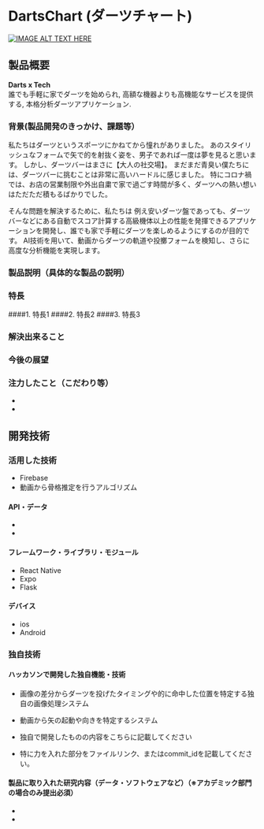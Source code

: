 # DartsChart (ダーツチャート)

[![IMAGE ALT TEXT HERE](https://jphacks.com/wp-content/uploads/2021/07/JPHACKS2021_ogp.jpg)](https://www.youtube.com/watch?v=LUPQFB4QyVo)

## 製品概要
**Darts x Tech**<br/>
誰でも手軽に家でダーツを始められ, 高額な機器よりも高機能なサービスを提供する, 本格分析ダーツアプリケーション.

### 背景(製品開発のきっかけ、課題等）
私たちはダーツというスポーツにかねてから憧れがありました。
あのスタイリッシュなフォームで矢で的を射抜く姿を、男子であれば一度は夢を見ると思います。
しかし、ダーツバーはまさに【大人の社交場】。
まだまだ青臭い僕たちには、ダーツバーに挑むことは非常に高いハードルに感じました。
特にコロナ禍では、お店の営業制限や外出自粛で家で過ごす時間が多く、ダーツへの熱い想いはただただ積もるばかりでした。

そんな問題を解決するために、私たちは
例え安いダーツ盤であっても、ダーツバーなどにある自動でスコア計算する高級機体以上の性能を発揮できるアプリケーションを開発し、誰でも家で手軽にダーツを楽しめるようにするのが目的です。
AI技術を用いて、動画からダーツの軌道や投擲フォームを検知し、さらに高度な分析機能を実現します。

### 製品説明（具体的な製品の説明）
### 特長
####1. 特長1
####2. 特長2
####3. 特長3

### 解決出来ること
### 今後の展望
### 注力したこと（こだわり等）
* 
* 

## 開発技術
### 活用した技術
* Firebase
* 動画から骨格推定を行うアルゴリズム

#### API・データ
* 
* 

#### フレームワーク・ライブラリ・モジュール
* React Native
* Expo
* Flask

#### デバイス
* ios
* Android

### 独自技術
#### ハッカソンで開発した独自機能・技術
* 画像の差分からダーツを投げたタイミングや的に命中した位置を特定する独自の画像処理システム
* 動画から矢の起動や向きを特定するシステム

* 独自で開発したものの内容をこちらに記載してください
* 特に力を入れた部分をファイルリンク、またはcommit_idを記載してください。

#### 製品に取り入れた研究内容（データ・ソフトウェアなど）（※アカデミック部門の場合のみ提出必須）
* 
* 
